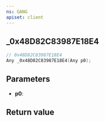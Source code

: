 ```yaml
---
ns: GANG
apiset: client
---
```

## _0x48D82C83987E18E4

```c
// 0x48D82C83987E18E4
Any _0x48D82C83987E18E4(Any p0);
```


## Parameters
* **p0**:

## Return value

